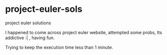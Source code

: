 project-euler-sols
==================

project euler solutions

I happened to come across project euler website, attempted some probs, Its addictive :| , having fun.

Trying to keep the execution time less than 1 minute.

